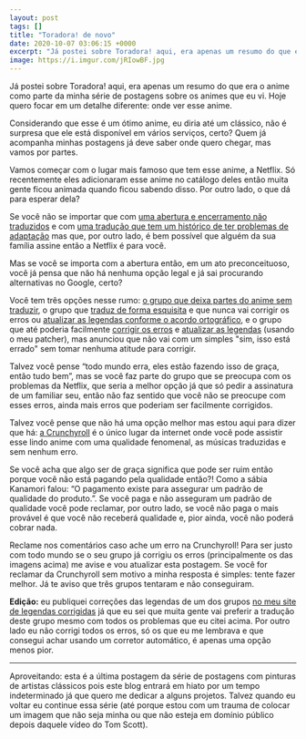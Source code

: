 ```yaml
---
layout: post
tags: []
title: "Toradora! de novo"
date: 2020-10-07 03:06:15 +0000
excerpt: "Já postei sobre Toradora! aqui, era apenas um resumo do que era o anime como parte da minha série de postagens sobre os animes que eu vi..."
image: https://i.imgur.com/jRIowBF.jpg
---
```


Já postei sobre Toradora! aqui, era apenas um resumo do que era o anime como parte da minha série de postagens sobre os animes que eu vi. Hoje quero focar em um detalhe diferente: onde ver esse anime.

Considerando que esse é um ótimo anime, eu diria até um clássico, não é surpresa que ele está disponível em vários serviços, certo? Quem já acompanha minhas postagens já deve saber onde quero chegar, mas vamos por partes.

Vamos começar com o lugar mais famoso que tem esse anime, a Netflix. Só recentemente eles adicionaram esse anime no catálogo deles então muita gente ficou animada quando ficou sabendo disso. Por outro lado, o que dá para esperar dela?

Se você não se importar que com [uma abertura e encerramento não traduzidos](https://i.imgur.com/VBXO1ll.png) e com [uma tradução que tem um histórico de ter problemas de adaptação](https://www.youtube.com/watch?v=5rOHpkpYMIM) mas que, por outro lado, é bem possível que alguém da sua família assine então a Netflix é para você.

Mas se você se importa com a abertura então, em um ato preconceituoso, você já pensa que não há nenhuma opção legal e já sai procurando alternativas no Google, certo?

Você tem três opções nesse rumo: [o grupo que deixa partes do anime sem traduzir](https://i.imgur.com/ctcNa1H.png), o grupo que [traduz de forma esquisita](https://i.imgur.com/YBOAdL5.png) e que nunca vai corrigir os erros ou [atualizar as legendas conforme o acordo ortográfico](https://i.imgur.com/q4bNBgt.png), e o grupo que até poderia facilmente [corrigir os erros](https://i.imgur.com/HwAIKe4.png) e [atualizar as legendas](https://i.imgur.com/K3PPcHR.png) (usando o meu patcher), mas anunciou que não vai com um simples "sim, isso está errado" sem tomar nenhuma atitude para corrigir.

Talvez você pense “todo mundo erra, eles estão fazendo isso de graça, então tudo bem”, mas se você faz parte do grupo que se preocupa com os problemas da Netflix, que seria a melhor opção já que só pedir a assinatura de um familiar seu, então não faz sentido que você não se preocupe com esses erros, ainda mais erros que poderiam ser facilmente corrigidos.

Talvez você pense que não há uma opção melhor mas estou aqui para dizer que há: [a Crunchyroll](https://www.crunchyroll.com/pt-br/toradora) é o único lugar da internet onde você pode assistir esse lindo anime com uma qualidade fenomenal, as músicas traduzidas e sem nenhum erro.

Se você acha que algo ser de graça significa que pode ser ruim então porque você não está pagando pela qualidade então?! Como a sábia Kanamori falou: “O pagamento existe para assegurar um padrão de qualidade do produto.”. Se você paga e não asseguram um padrão de qualidade você pode reclamar, por outro lado, se você não paga o mais provável é que você não receberá qualidade e, pior ainda, você não poderá cobrar nada.

Reclame nos comentários caso ache um erro na Crunchyroll! Para ser justo com todo mundo se o seu grupo já corrigiu os erros (principalmente os das imagens acima) me avise e vou atualizar esta postagem. Se você for reclamar da Crunchyroll sem motivo a minha resposta é simples: tente fazer melhor. Já te aviso que três grupos tentaram e não conseguiram.

**Edição:** eu publiquei correções das legendas de um dos grupos [no meu site de legendas corrigidas](https://qgustavor.github.io/fixed-subtitles/) já que eu sei que muita gente vai preferir a tradução deste grupo mesmo com todos os problemas que eu citei acima. Por outro lado eu não corrigi todos os erros, só os que eu me lembrava e que consegui achar usando um corretor automático, é apenas uma opção menos pior.

---

Aproveitando: esta é a última postagem da série de postagens com pinturas de artistas clássicos pois este blog entrará em hiato por um tempo indeterminado já que quero me dedicar a alguns projetos. Talvez quando eu voltar eu continue essa série (até porque estou com um trauma de colocar um imagem que não seja minha ou que não esteja em domínio público depois daquele vídeo do Tom Scott).